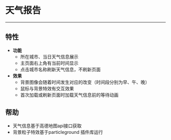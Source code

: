 # 天气报告
---

## 特性
- **功能**
   - 所在城市、当日天气信息展示
   - 主页面右上角有当前时间显示
   - 点击城市名称刷新天气信息，不刷新页面
- **效果**
   - 背景图像会随着时间发生对应的改变（时间段分别为早、午、晚）
   - 鼠标与背景特效有交互效果
   - 首次加载或刷新页面时加载天气信息前的等待动画


## 帮助
   - 天气信息基于高德地图api接口获取
   - 背景粒子特效基于particleground 插件库运行  
